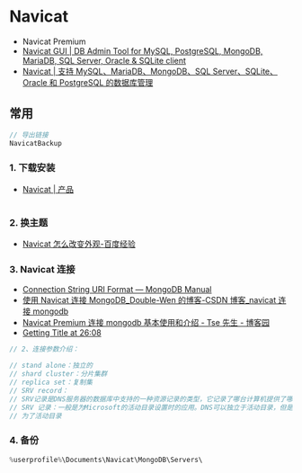# Navicat

- Navicat Premium
- [Navicat GUI | DB Admin Tool for MySQL, PostgreSQL, MongoDB, MariaDB, SQL Server, Oracle &amp; SQLite client](https://www.navicat.com/en)
- [Navicat | 支持 MySQL、MariaDB、MongoDB、SQL Server、SQLite、Oracle 和 PostgreSQL 的数据库管理](https://www.navicat.com.cn/)

## 常用

```c#
// 导出链接
NavicatBackup
```

### 1. 下载安装

- [Navicat | 产品](https://www.navicat.com.cn/products)

```c#

```

### 2. 换主题

- [Navicat 怎么改变外观-百度经验](https://jingyan.baidu.com/article/4d58d5411414c49dd4e9c0ea.html)

### 3. Navicat 连接

- [Connection String URI Format &mdash; MongoDB Manual](https://docs.mongodb.com/manual/reference/connection-string/)
- [使用 Navicat 连接 MongoDB_Double-Wen 的博客-CSDN 博客\_navicat 连接 mongodb](https://blog.csdn.net/weixin_43851212/article/details/101477617)
- [Navicat Premium 连接 mongodb 基本使用和介绍 - Tse 先生 - 博客园](https://www.cnblogs.com/Sungeek/p/11658817.html)
- [Getting Title at 26:08](https://developer.mongodb.com/article/srv-connection-strings)

```c#
// 2、连接参数介绍：

// stand alone：独立的
// shard cluster：分片集群
// replica set：复制集
// SRV record：
// SRV记录是DNS服务器的数据库中支持的一种资源记录的类型，它记录了哪台计算机提供了哪个服务这么一个简单的信息。
// SRV 记录：一般是为Microsoft的活动目录设置时的应用。DNS可以独立于活动目录，但是活动目录必须有DNS的帮助才能工作。
// 为了活动目录

```

### 4. 备份

```c#
%userprofile%\Documents\Navicat\MongoDB\Servers\
```

